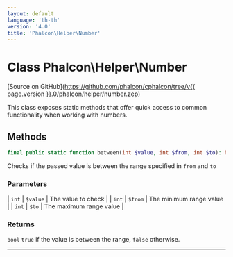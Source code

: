```yaml
---
layout: default
language: 'th-th'
version: '4.0'
title: 'Phalcon\Helper\Number'
---
```


# Class **Phalcon\Helper\Number**

[Source on GitHub](https://github.com/phalcon/cphalcon/tree/v{{ page.version }}.0/phalcon/helper/number.zep)

This class exposes static methods that offer quick access to common functionality when working with numbers.

## Methods

```php
final public static function between(int $value, int $from, int $to): bool
```

Checks if the passed value is between the range specified in `from` and `to`

### Parameters

| `int` | `$value` | The value to check | | `int` | `$from` | The minimum range value | | `int` | `$to` | The maximum range value |

### Returns

`bool` `true` if the value is between the range, `false` otherwise.

* * *